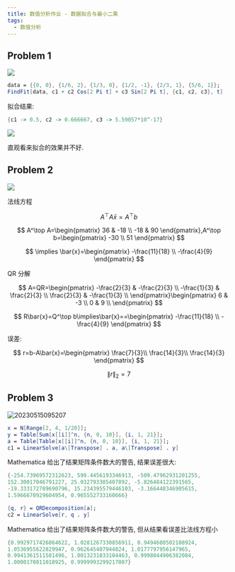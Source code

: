 ```yaml
---
title: 数值分析作业 - 数据拟合与最小二乘
tags:
  - 数值分析
---
```


## Problem 1

![](https://cdn.duanyll.com/img/20230515085429.png)

```mathematica
data = {{0, 0}, {1/6, 2}, {1/3, 0}, {1/2, -1}, {2/3, 1}, {5/6, 1}};
FindFit[data, c1 + c2 Cos[2 Pi t] + c3 Sin[2 Pi t], {c1, c2, c3}, t]
```

拟合结果:

```mathematica
{c1 -> 0.5, c2 -> 0.666667, c3 -> 5.59057*10^-17}
```

![](https://cdn.duanyll.com/img/20230515091121.png)

直观看来拟合的效果并不好.

## Problem 2

![](https://cdn.duanyll.com/img/20230515092655.png)

法线方程

$$
A^\top A\bar{x}=A^\top b
$$

$$
A^\top A=\begin{pmatrix}
    36 & -18 \\
    -18 & 90
\end{pmatrix},A^\top b=\begin{pmatrix}
    -30 \\ 51
\end{pmatrix}
$$

$$
\implies \bar{x}=\begin{pmatrix}
    -\frac{11}{18} \\ -\frac{4}{9}
\end{pmatrix}
$$

QR 分解

$$
A=QR=\begin{pmatrix}
    -\frac{2}{3} & -\frac{2}{3} \\
    -\frac{1}{3} & \frac{2}{3} \\
    \frac{2}{3} & -\frac{1}{3} \\
\end{pmatrix}\begin{pmatrix}
    6 & -3 \\
    0 & 9 \\
\end{pmatrix}
$$

$$
R\bar{x}=Q^\top b\implies\bar{x}==\begin{pmatrix}
    -\frac{11}{18} \\ -\frac{4}{9}
\end{pmatrix}
$$

误差:

$$
r=b-A\bar{x}=\begin{pmatrix}
    \frac{7}{3}\\
    \frac{14}{3}\\
    \frac{14}{3}
\end{pmatrix}
$$

$$
\|r\|_2=7
$$

## Problem 3

![20230515095207](https://cdn.duanyll.com/img/20230515095207.png)

```mathematica
x = N[Range[2, 4, 1/20]];
y = Table[Sum[x[[i]]^n, {n, 0, 10}], {i, 1, 21}];
a = Table[Table[x[[i]]^n, {n, 0, 10}], {i, 1, 21}];
c1 = LinearSolve[a\[Transpose] . a, a\[Transpose] . y]
```

Mathematica 给出了结果矩阵条件数大的警告, 结果误差很大:

```mathematica
{-254.73969572312623, 599.4456193346913, -509.47962931201255, 
152.30017046791227, 25.032793385407892, -5.826484122391565, 
-19.333172789690796, 15.234395579446103, -3.166448346905615, 
1.5966670929604954, 0.965552733160666}
```

```mathematica
{q, r} = QRDecomposition[a];
c2 = LinearSolve[r, q . y]
```

Mathematica 给出了结果矩阵条件数大的警告, 但从结果看误差比法线方程小

```mathematica
{0.9929717426864622, 1.0281267330856911, 0.9494600502108924, 
1.0536955622829947, 0.962645407944824, 1.0177797956147965, 
0.9941361511581496, 1.0013231833104463, 0.9998044906382084, 
1.0000170811018925, 0.9999993299217007}
```